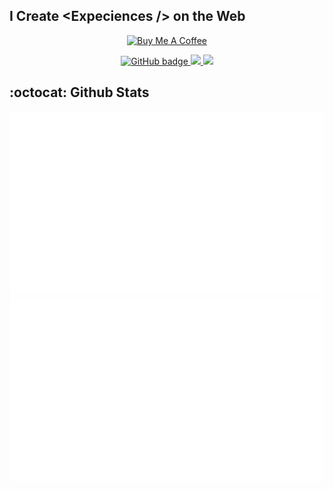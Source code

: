 ## I Create &lt;Expeciences /&gt; on the Web
<p align="center">
    <a href="https://www.buymeacoffee.com/arpancodes" target="_blank"><img src="https://cdn.buymeacoffee.com/buttons/v2/default-yellow.png" alt="Buy Me A Coffee" style="height: 60px !important;width: 217px !important;" ></a>
</p>
<p align="center">
  <a href="https://github.com/arpancodes?tab=followers">
    <img src="https://img.shields.io/github/followers/arpancodes?style=social" alt="GitHub badge" />
  </a>
  <a href="http://twitter.com/arpancodes">
    <img src="https://img.shields.io/twitter/follow/arpancodes?style=social" />
  </a>
  <a href="http://youtube.com/arpancodes?sub_confirmation=1">
    <img src="https://img.shields.io/youtube/channel/subscribers/UCK-Tw8Dzu9e9ZxgQqoZzKAg?style=social" />
  </a>
</p>
<!--<p align="center"><img width="100%" src="https://github-readme-stats.vercel.app/api?username=arpancodes&show_icons=true&theme=tokyonight" /></p>-->


## :octocat: Github Stats

![](https://raw.githubusercontent.com/arpancodes/github-stats/output/generated/overview.svg)
![](https://raw.githubusercontent.com/arpancodes/github-stats/output/generated/languages.svg)


<!--
**arpancodes/arpancodes** is a ✨ _special_ ✨ repository because its `README.md` (this file) appears on your GitHub profile.

Here are some ideas to get you started:

- 🔭 I’m currently working on ...
- 🌱 I’m currently learning ...
- 👯 I’m looking to collaborate on ...
- 🤔 I’m looking for help with ...
- 💬 Ask me about ...
- 📫 How to reach me: ...
- 😄 Pronouns: ...
- ⚡ Fun fact: ...
-->
